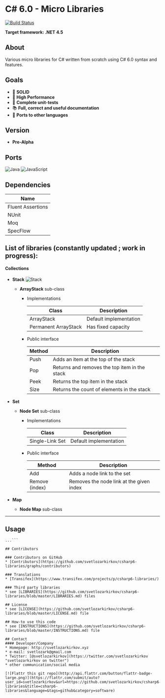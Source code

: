 C# 6.0 - Micro Libraries
===

[![Build Status](https://travis-ci.org/svetlozarkirkov/csharp6-libraries.svg?branch=master)](https://travis-ci.org/svetlozarkirkov/csharp6-libraries)

**Target framework: .NET 4.5**

<h2>About</h2>

Various micro libraries for C# written from scratch using C# 6.0 syntax and features.


<h2>Goals</h2>

- :muscle: **SOLID**
- :runner: **High Performance**
- :cop: **Complete unit-tests**
- :books: **Full, correct and useful documentation**
- :link: **Ports to other languages**

## Version
* **Pre-Alpha**

<h2>Ports</h2>

![Java](http://i.imgur.com/rDnhhLq.png?2)
![JavaScript](http://i.imgur.com/jtpavhh.png?2)


<h2>Dependencies</h2>

|Name|
|---|
|Fluent Assertions|
|NUnit|
|Moq|
|SpecFlow|


<h2>List of libraries (constantly updated ; work in progress):</h2>

#### **Collections** ####

- **Stack** ![Stack](http://i.imgur.com/qGOr4Gj.png?2)
    - **ArrayStack** sub-class
		- Implementations
		
			| Class | Description |
			|---|---|
			| ArrayStack | Default implementation |
			| Permanent ArrayStack | Has fixed capacity |

		- Public interface
		        
			| Method | Description |
			|---|---|
			| Push | Adds an item at the top of the stack |
			| Pop | Returns and removes the top item in the stack |
			| Peek | Returns the top item in the stack |
			| Size | Returns the count of elements in the stack |
			


- **Set**
    - **Node Set** sub-class
		- Implementations
		
			| Class | Description |
			|---|---|
			| Single-Link Set | Default implementation |
	
		- Public interface
		
			| Method | Description |
			|---|---|
			| Add | Adds a node link to the set |
			| Remove (index) | Removes the node link at the given index |

- **Map**
   - **Node Map** sub-class

----------

<!--## Download
* [Version 0.2](https://github.com/svetlozarkirkov/csharp6-libraries/archive/master.zip)
* Other Versions-->

## Usage
```$ git clone https://github.com/svetlozarkirkov/csharp6-libraries.git
...```

## Contributors

### Contributors on GitHub
* [Contributors](https://github.com/svetlozarkirkov/csharp6-libraries/graphs/contributors)

### Translations
* [Transifex](https://www.transifex.com/projects/p/csharp6-libraries/)

### Third party libraries
* see [LIBRARIES](https://github.com/svetlozarkirkov/csharp6-libraries/blob/master/LIBRARIES.md) files

## License 
* see [LICENSE](https://github.com/svetlozarkirkov/csharp6-libraries/blob/master/LICENSE.md) file

## How-to use this code
* see [INSTRUCTIONS](https://github.com/svetlozarkirkov/csharp6-libraries/blob/master/INSTRUCTIONS.md) file

## Contact
#### Developer/Company
* Homepage: http://svetlozarkirkov.xyz
* e-mail: svetlozark@gmail.com
* Twitter: [@svetlozarkirkov](https://twitter.com/svetlozarkirkov "svetlozarkirkov on twitter")
* other communication/social media

[![Flattr this git repo](http://api.flattr.com/button/flattr-badge-large.png)](https://flattr.com/submit/auto?user_id=svetlozarkirkov&url=https://github.com/svetlozarkirkov/csharp6-libraries&title=csharp6-libraries&language=&tags=github&category=software)

